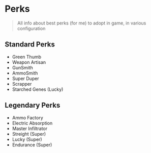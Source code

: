 # Perks
> All info about best perks (for me) to adopt in game, in various configuration

## Standard Perks
- Green Thumb
- Weapon Artisan
- GunSmith
- AmmoSmith
- Super Duper
- Scrapper
- Starched Genes (Lucky)

## Legendary Perks
- Ammo Factory
- Electric Absorption
- Master Infiltrator
- Streight (Super)
- Lucky (Super)
- Endurance (Super)
